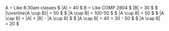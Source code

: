 A = Like 8:30am classes
$ |A| = 40 $
B = Like COMP 2804
$ |B| = 30 $
$ |\overline{A \cup B}| = 50 $
$ |A \cup B| = 100-50 $
$ |A \cup B| = 50 $
$ |A \cap B| = |A| + |B| - |A \cup B| $
$ |A \cap B| = 40 + 30 - 50 $
$ |A \cap B| = 20 $
